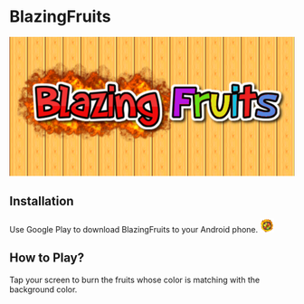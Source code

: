 # BlazingFruits
![title](https://github.com/alporan/BlazingFruits/blob/master/Material/title2.png)
## Installation
Use Google Play to download BlazingFruits to your Android phone.
<img src="https://github.com/alporan/BlazingFruits/blob/master/Material/icon.png" alt="alt text" width="25" height="25">
## How to Play?
Tap your screen to burn the fruits whose color is matching with the background color.
